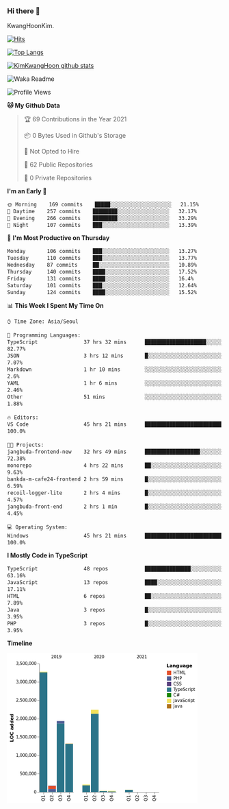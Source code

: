 ### Hi there 👋

KwangHoonKim.

[![Hits](https://hits.seeyoufarm.com/api/count/incr/badge.svg?url=https%3A%2F%2Fgithub.com%2Frhkdgns95)](https://hits.seeyoufarm.com)  

[![Top Langs](https://github-readme-stats.vercel.app/api/top-langs/?username=rhkdgns95&layout=compact)](https://github.com/anuraghazra/github-readme-stats)   

[![KimKwangHoon github stats](https://github-readme-stats.vercel.app/api?username=rhkdgns95&show_icons=true)](https://github.com/anuraghazra/github-readme-stats)  


<!--
**rhkdgns95/rhkdgns95** is a ✨ _special_ ✨ repository because its `README.md` (this file) appears on your GitHub profile.

Here are some ideas to get you started:

- 🔭 I’m currently working on ...
- 🌱 I’m currently learning ...
- 👯 I’m looking to collaborate on ...
- 🤔 I’m looking for help with ...
- 💬 Ask me about ...
- 📫 How to reach me: ...
- 😄 Pronouns: ...
- ⚡ Fun fact: ...
-->



![Waka Readme](https://github.com/rhkdgns95/rhkdgns95/workflows/Waka%20Readme/badge.svg)
<!--START_SECTION:waka-->
![Profile Views](http://img.shields.io/badge/Profile%20Views-3-blue)

**🐱 My Github Data** 

> 🏆 69 Contributions in the Year 2021
 > 
> 📦 0 Bytes Used in Github's Storage 
 > 
> 🚫 Not Opted to Hire
 > 
> 📜 62 Public Repositories 
 > 
> 🔑 0 Private Repositories  
 > 
**I'm an Early 🐤** 

```text
🌞 Morning    169 commits    █████░░░░░░░░░░░░░░░░░░░░   21.15% 
🌆 Daytime    257 commits    ████████░░░░░░░░░░░░░░░░░   32.17% 
🌃 Evening    266 commits    ████████░░░░░░░░░░░░░░░░░   33.29% 
🌙 Night      107 commits    ███░░░░░░░░░░░░░░░░░░░░░░   13.39%

```
📅 **I'm Most Productive on Thursday** 

```text
Monday       106 commits    ███░░░░░░░░░░░░░░░░░░░░░░   13.27% 
Tuesday      110 commits    ███░░░░░░░░░░░░░░░░░░░░░░   13.77% 
Wednesday    87 commits     ██░░░░░░░░░░░░░░░░░░░░░░░   10.89% 
Thursday     140 commits    ████░░░░░░░░░░░░░░░░░░░░░   17.52% 
Friday       131 commits    ████░░░░░░░░░░░░░░░░░░░░░   16.4% 
Saturday     101 commits    ███░░░░░░░░░░░░░░░░░░░░░░   12.64% 
Sunday       124 commits    ████░░░░░░░░░░░░░░░░░░░░░   15.52%

```


📊 **This Week I Spent My Time On** 

```text
⌚︎ Time Zone: Asia/Seoul

💬 Programming Languages: 
TypeScript               37 hrs 32 mins      ████████████████████░░░░░   82.77% 
JSON                     3 hrs 12 mins       █░░░░░░░░░░░░░░░░░░░░░░░░   7.07% 
Markdown                 1 hr 10 mins        ░░░░░░░░░░░░░░░░░░░░░░░░░   2.6% 
YAML                     1 hr 6 mins         ░░░░░░░░░░░░░░░░░░░░░░░░░   2.46% 
Other                    51 mins             ░░░░░░░░░░░░░░░░░░░░░░░░░   1.88%

🔥 Editors: 
VS Code                  45 hrs 21 mins      █████████████████████████   100.0%

🐱‍💻 Projects: 
jangbuda-frontend-new    32 hrs 49 mins      ██████████████████░░░░░░░   72.38% 
monorepo                 4 hrs 22 mins       ██░░░░░░░░░░░░░░░░░░░░░░░   9.63% 
bankda-m-cafe24-frontend 2 hrs 59 mins       █░░░░░░░░░░░░░░░░░░░░░░░░   6.59% 
recoil-logger-lite       2 hrs 4 mins        █░░░░░░░░░░░░░░░░░░░░░░░░   4.57% 
jangbuda-front-end       2 hrs 1 min         █░░░░░░░░░░░░░░░░░░░░░░░░   4.45%

💻 Operating System: 
Windows                  45 hrs 21 mins      █████████████████████████   100.0%

```

**I Mostly Code in TypeScript** 

```text
TypeScript               48 repos            ███████████████░░░░░░░░░░   63.16% 
JavaScript               13 repos            ████░░░░░░░░░░░░░░░░░░░░░   17.11% 
HTML                     6 repos             ██░░░░░░░░░░░░░░░░░░░░░░░   7.89% 
Java                     3 repos             █░░░░░░░░░░░░░░░░░░░░░░░░   3.95% 
PHP                      3 repos             █░░░░░░░░░░░░░░░░░░░░░░░░   3.95%

```


**Timeline**

![Chart not found](https://raw.githubusercontent.com/rhkdgns95/rhkdgns95/master/charts/bar_graph.png) 


<!--END_SECTION:waka-->
